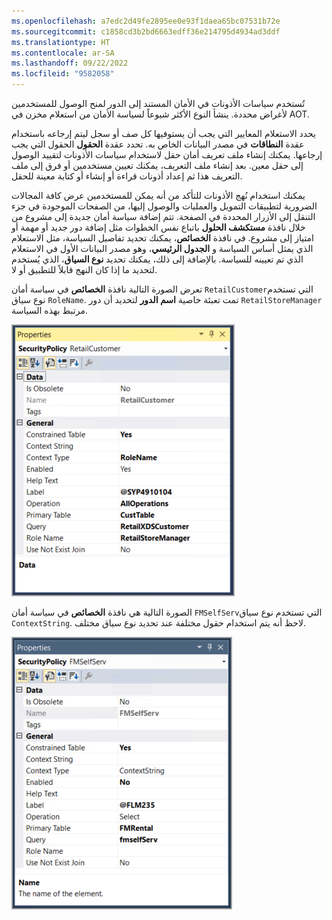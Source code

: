 ```yaml
---
ms.openlocfilehash: a7edc2d49fe2895ee0e93f1daea65bc07531b72e
ms.sourcegitcommit: c1858cd3b2bd6663edff36e214795d4934ad3ddf
ms.translationtype: HT
ms.contentlocale: ar-SA
ms.lasthandoff: 09/22/2022
ms.locfileid: "9582058"
---
```

تُستخدم سياسات الأذونات في الأمان المستند إلى الدور لمنح الوصول للمستخدمين لأغراض محددة. ينشأ النوع الأكثر شيوعاً لسياسة الأمان من استعلام مخزن في AOT.

يحدد الاستعلام المعايير التي يجب أن يستوفيها كل صف أو سجل ليتم إرجاعه باستخدام عقدة **النطاقات** في مصدر البيانات الخاص به. تحدد عقدة **الحقول** الحقول التي يجب إرجاعها. يمكنك إنشاء ملف تعريف أمان حقل لاستخدام سياسات الأذونات لتقييد الوصول إلى حقل معين. بعد إنشاء ملف التعريف، يمكنك تعيين مستخدمين أو فرق إلى ملف التعريف هذا ثم إعداد أذونات قراءة أو إنشاء أو كتابة معينة للحقل. 

يمكنك استخدام نُهج الأذونات للتأكد من أنه يمكن للمستخدمين عرض كافة المجالات الضرورية لتطبيقات التمويل والعمليات والوصول إليها، من الصفحات الموجودة في جزء التنقل إلى الأزرار المحددة في الصفحة. تتم إضافة سياسة أمان جديدة إلى مشروع من خلال نافذة **مستكشف الحلول** باتباع نفس الخطوات مثل إضافة دور جديد أو مهمة أو امتياز إلى مشروع. في نافذة **الخصائص**، يمكنك تحديد تفاصيل السياسة، مثل الاستعلام الذي يمثل أساس السياسة و **الجدول الرئيسي**، وهو مصدر البيانات الأول في الاستعلام الذي تم تعيينه للسياسة. بالإضافة إلى ذلك، يمكنك تحديد **نوع السياق**، الذي يُستخدم لتحديد ما إذا كان النهج قابلاً للتطبيق أو لا.

تعرض الصورة التالية نافذة **الخصائص** في سياسة أمان `RetailCustomer`التي تستخدم نوع سياق `RoleName`. تمت تعبئة خاصية **اسم الدور** لتحديد أن دور `RetailStoreManager` مرتبط بهذه السياسة.

[![نافذة خصائص سياسة أمان RetailCustomer.](../media/retail-policy.png)](../media/retail-policy.png#lightbox)

الصورة التالية هي نافذة **الخصائص** في سياسة أمان `FMSelfServ`التي تستخدم نوع سياق `ContextString`. لاحظ أنه يتم استخدام حقول مختلفة عند تحديد نوع سياق مختلف.

[![نافذة الخصائص لـ FMSelfServpolicy.](../media/fm-policy.png)](../media/fm-policy.png#lightbox)